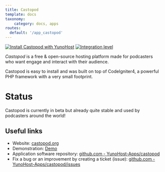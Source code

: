```yaml
---
title: Castopod
template: docs
taxonomy:
    category: docs, apps
routes:
  default: '/app_castopod'
---
```


[![Install Castopod with YunoHost](https://install-app.yunohost.org/install-with-yunohost.svg)](https://install-app.yunohost.org/?app=castopod) [![Integration level](https://dash.yunohost.org/integration/castopod.svg)](https://dash.yunohost.org/appci/app/castopod)

*Castopod* is a free & open-source hosting platform made for podcasters who want engage and interact with their audience.

Castopod is easy to install and was built on top of CodeIgniter4, a powerful PHP framework with a very small footprint.

# Status

Castopod is currently in beta but already quite stable and used by podcasters around the world!

## Useful links

+ Website: [castopod.org](https://castopod.org/)
+ Demonstration: [Demo](https://podcast.podlibre.org/@podlibre_en)
+ Application software repository: [github.com - YunoHost-Apps/castopod](https://github.com/YunoHost-Apps/castopod_ynh)
+ Fix a bug or an improvement by creating a ticket (issue): [github.com - YunoHost-Apps/castopod/issues](https://github.com/YunoHost-Apps/castopod_ynh/issues)
